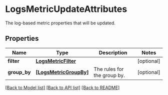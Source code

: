 # LogsMetricUpdateAttributes

The log-based metric properties that will be updated.

## Properties

| Name         | Type                                            | Description                 | Notes      |
| ------------ | ----------------------------------------------- | --------------------------- | ---------- |
| **filter**   | [**LogsMetricFilter**](LogsMetricFilter.md)     |                             | [optional] |
| **group_by** | [**[LogsMetricGroupBy]**](LogsMetricGroupBy.md) | The rules for the group by. | [optional] |

[[Back to Model list]](README.md#documentation-for-models) [[Back to API list]](README.md#documentation-for-api-endpoints) [[Back to README]](README.md)
